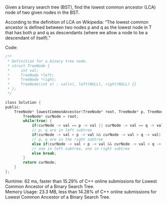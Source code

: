 Given a binary search tree (BST), find the lowest common ancestor (LCA) node of two given nodes in the BST.  

According to the definition of LCA on Wikipedia: “The lowest common ancestor is defined between two nodes p and q as the lowest node in T  
that has both p and q as descendants (where we allow a node to be a descendant of itself).”  

Code:  
```c
/**
 * Definition for a binary tree node.
 * struct TreeNode {
 *     int val;
 *     TreeNode *left;
 *     TreeNode *right;
 *     TreeNode(int x) : val(x), left(NULL), right(NULL) {}
 * };
 */

class Solution {
public:
    TreeNode* lowestCommonAncestor(TreeNode* root, TreeNode* p, TreeNode* q) {
        TreeNode* curNode = root;
        while(true) {
            if(curNode -> val == p -> val || curNode -> val == q -> val) break;
            // p, q are in left subtree
            if(curNode -> val > p -> val && curNode -> val > q -> val) curNode = curNode -> left;
            // p, q are in the right subtree
            else if(curNode -> val < p -> val && curNode -> val < q -> val) curNode = curNode -> right;
            // one in left subtree, one in right subtree
            else break;
        }
        return curNode;
    }
};
```
Runtime: 62 ms, faster than 15.29% of C++ online submissions for Lowest Common Ancestor of a Binary Search Tree.  
Memory Usage: 23.3 MB, less than 14.28% of C++ online submissions for Lowest Common Ancestor of a Binary Search Tree.  
